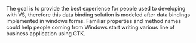 The goal is to provide the best experience for people used to developing with VS, therefore this data binding solution is modeled after data bindings implemented in windows forms. Familiar properties and method names could help people coming from Windows start writing various line of business application using GTK.